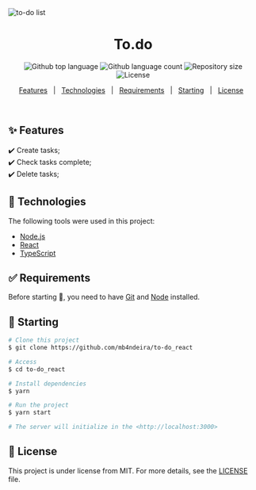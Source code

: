<img src="https://github.com/mb4ndeira/to-do_react/blob/main/public/to-do-list.png" alt="to-do list" />

<h1 align="center">To.do</h1>

<p align="center">
  <img alt="Github top language" src="https://img.shields.io/github/languages/top/mb4ndeira/to-do_react">

  <img alt="Github language count" src="https://img.shields.io/github/languages/count/mb4ndeira/to-do_react">

  <img alt="Repository size" src="https://img.shields.io/github/repo-size/mb4ndeira/to-do_react?color=%23007acc">

  <img alt="License" src="https://img.shields.io/github/license/mb4ndeira/to-do_react">
</p>

<!-- Status -->

<!-- <h4 align="center"> 
	🚧  To Do 🚀 Under construction...  🚧
</h4> 

<hr> -->

<p align="center">
  <a href="#sparkles-features">Features</a> &#xa0; | &#xa0;
  <a href="#rocket-technologies">Technologies</a> &#xa0; | &#xa0;
  <a href="#white_check_mark-requirements">Requirements</a> &#xa0; | &#xa0;
  <a href="#checkered_flag-starting">Starting</a> &#xa0; | &#xa0;
  <a href="#memo-license">License</a> &#xa0;
</p>

<br>

## :sparkles: Features ##

:heavy_check_mark: Create tasks;\
:heavy_check_mark: Check tasks complete;\
:heavy_check_mark: Delete tasks;

## :rocket: Technologies ##

The following tools were used in this project:

- [Node.js](https://nodejs.org/en/)
- [React](https://pt-br.reactjs.org/)
- [TypeScript](https://www.typescriptlang.org/)

## :white_check_mark: Requirements ##

Before starting :checkered_flag:, you need to have [Git](https://git-scm.com) and [Node](https://nodejs.org/en/) installed.

## :checkered_flag: Starting ##

```bash
# Clone this project
$ git clone https://github.com/mb4ndeira/to-do_react

# Access
$ cd to-do_react

# Install dependencies
$ yarn

# Run the project
$ yarn start

# The server will initialize in the <http://localhost:3000>
```

## :memo: License ##

This project is under license from MIT. For more details, see the [LICENSE](LICENSE.md) file.

&#xa0;
